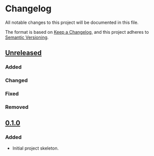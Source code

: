 # Changelog

All notable changes to this project will be documented in this file.

The format is based on [Keep a Changelog](https://keepachangelog.com/en/1.0.0/),
and this project adheres to [Semantic Versioning](https://semver.org/spec/v2.0.0.html).


## [Unreleased]

### Added

### Changed

### Fixed

### Removed


## [0.1.0]

### Added

- Initial project skeleton.


[unreleased]: https://github.com/maxalbert/my_test_project/compare/0.1.0...master
[0.1.0]: https://github.com/maxalbert/my_test_project/compare/initial_commit...0.1.0
